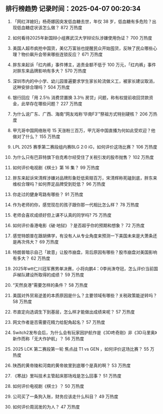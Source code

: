 
## 排行榜趋势 记录时间：2025-04-07 00:20:34
  
  1. 「网红洋媳妇」杨奇娜因突发低血糖去世，年仅 38 岁，低血糖有多危险？出现低血糖症状该怎么做？ 872 万热度
    
  2. 如何看待2025年新国辩小组赛武汉大学辩论队涉嫌使用伪证？ 700 万热度
    
  3. 美国人超市疯抢中国货，美亿万富翁也提醒民众开始囤货，反映了民众哪些心理？物价飙升会带来哪些连锁反应？ 671 万热度
    
  4. 胖东来起诉「红内裤」事件博主，追责金额不低于 100 万元，「红内裤」事件对胖东来品牌影响有多大？ 570 万热度
    
  5. 深圳市内的中小学、幼儿园普遍要求学生家长轮流做义工，被家长建议取消，这种安排合理吗？ 504 万热度
    
  6. 银行回应「用 2.5％ 消费贷置换 3.3％ 房贷」问题，称有权提前收回贷款资金，此举存在哪些问题？ 227 万热度
    
  7. 为什么说广东、广西、海南“网友戏称‘华南F3’”祭祖方式特别硬核？ 206 万热度
    
  8. 甲亢哥中国网络账号 15 天涨粉三百万，甲亢哥中国直播为何如此受欢迎？他做对了什么？ 155 万热度
    
  9. LPL 2025 赛季第二赛段组内赛BLG 2:0 iG，如何评价这场比赛？ 106 万热度
    
  10. 为什么只有巴菲特旗下伯克希尔经受住了关税引发的股市抛售？ 102 万热度
    
  11. 如何评价电视剧《棋士》第 16 集？ 99 万热度
    
  12. 胖东来起诉宋清辉涉嫌对品牌形象贬低索赔百万，宋清辉称死磕到底，胖东来维权合理吗？如何界定品牌受到贬低？ 96 万热度
    
  13. 你走过的健身弯路有哪些？ 91 万热度
    
  14. 作为老师的你，感觉现在的孩子跟你那一代相比怎么样？ 78 万热度
    
  15. 老师会喜欢成绩好但上课不认真的同学吗? 75 万热度
    
  16. 如何评价香港电影《破·地狱》？是否超乎你的预期和想象？ 72 万热度
    
  17. 感觉特朗普在跟胡佛学，有没有人从专业角度来预测一下美国未来是大萧条还是再次伟大？ 69 万热度
    
  18. 特朗普暗示自己「故意」让股市崩盘，背后原因有哪些？股市崩盘对美国影响有多大？ 62 万热度
    
  19. 2025年wtt仁川冠军赛男单决赛，小将向鹏4：0李尚洙夺冠，怎么评价当前国乒梯队建设所取得的成绩？ 59 万热度
    
  20. “天然良港”需要怎样的条件？ 58 万热度
    
  21. 美国对外贸易逆差的本质原因是什么？主要领域有哪些？关税政策能逆转吗？ 58 万热度
    
  22. 市直定向选调生下到基层，怎么样才能做出成绩来呢？ 57 万热度
    
  23. 网文作者是否需要花精力给配角起名？ 57 万热度
    
  24. Switch2发布会后，为什么会有玩家因护航作是《3D咚奇刚》非《3D马里奥》新作而称「无大作护航」？ 56 万热度
    
  25. 2025 LCK 第二赛段第一轮 焦点战 T1 vs GEN ，如何评价这场比赛？ 55 万热度
    
  26. 陕西的黄帝陵和河南的黄帝故里到底哪个是真的啊？ 53 万热度
    
  27. 《寒战》里叫技术主管起床那场戏是怎么回事？ 51 万热度
    
  28. 如何评价电视剧《棋士》？ 50 万热度
    
  29. 公司买了一条狗入账，财务应该走什么科目？ 49 万热度
    
  30. 如何评价周润发的为人？ 47 万热度
    